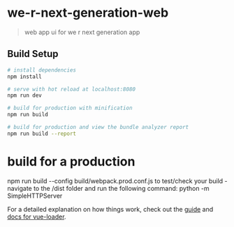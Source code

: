 # we-r-next-generation-web

> web app ui for we r next generation app

## Build Setup

``` bash
# install dependencies
npm install

# serve with hot reload at localhost:8080
npm run dev

# build for production with minification
npm run build

# build for production and view the bundle analyzer report
npm run build --report
```
# build for a production
npm run build --config build/webpack.prod.conf.js
  to test/check your build - navigate to the /dist folder and run the following command:
   python -m SimpleHTTPServer


For a detailed explanation on how things work, check out the [guide](http://vuejs-templates.github.io/webpack/) and [docs for vue-loader](http://vuejs.github.io/vue-loader).
